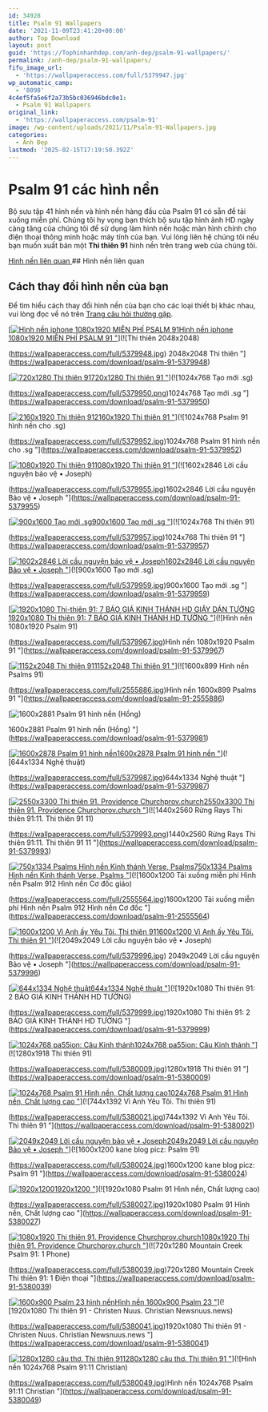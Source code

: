 ```yaml
---
id: 34928
title: Psalm 91 Wallpapers
date: '2021-11-09T23:41:20+00:00'
author: Top Download
layout: post
guid: 'https://Tophinhanhdep.com/anh-dep/psalm-91-wallpapers/'
permalink: /anh-dep/psalm-91-wallpapers/
fifu_image_url:
  - 'https://wallpaperaccess.com/full/5379947.jpg'
wp_automatic_camp:
  - '8098'
4c4ef5fa5e6f2a73b5bc036946bdc0e1:
  - Psalm 91 Wallpapers
original_link:
  - 'https://wallpaperaccess.com/psalm-91'
image: /wp-content/uploads/2021/11/Psalm-91-Wallpapers.jpg
categories:
  - Ảnh Đẹp
lastmod: '2025-02-15T17:19:50.392Z'
---
```

# Psalm 91 các hình nền

Bộ sưu tập 41 hình nền và hình nền hàng đầu của Psalm 91 có sẵn để tải xuống miễn phí. Chúng tôi hy vọng bạn thích bộ sưu tập hình ảnh HD ngày càng tăng của chúng tôi để sử dụng làm hình nền hoặc màn hình chính cho điện thoại thông minh hoặc máy tính của bạn. Vui lòng liên hệ chúng tôi nếu bạn muốn xuất bản một **Thi thiên 91** hình nền trên trang web của chúng tôi.

[Hình nền liên quan ](#related) ## Hình nền liên quan

## Cách thay đổi hình nền của bạn

Để tìm hiểu cách thay đổi hình nền của bạn cho các loại thiết bị khác nhau, vui lòng đọc về nó trên [Trang câu hỏi thường gặp](https://tophinhanhdep.com/faq/).

  
[[![Hình nền iphone 1080x1920 MIỄN PHÍ PSALM 91](https://wallpaperaccess.com/full/5379947.jpg)Hình nền iphone 1080x1920 MIỄN PHÍ PSALM 91 "](https://wallpaperaccess.com/download/psalm-91-5379947)](![Thi thiên 2048x2048)

(https://wallpaperaccess.com/full/5379948.jpg) 2048x2048 Thi thiên "](https://wallpaperaccess.com/download/psalm-91-5379948)

[[![720x1280 Thi thiên 91](https://wallpaperaccess.com/full/5379949.jpg)720x1280 Thi thiên 91 "](https://wallpaperaccess.com/download/psalm-91-5379949)](![1024x768 Tạo mới .sg)

(https://wallpaperaccess.com/full/5379950.png)1024x768 Tạo mới .sg "](https://wallpaperaccess.com/download/psalm-91-5379950)

[[![2160x1920 Thi thiên 91](https://wallpaperaccess.com/full/2555712.jpg)2160x1920 Thi thiên 91 "](https://wallpaperaccess.com/download/psalm-91-2555712)](![1024x768 Psalm 91 hình nền cho .sg)

(https://wallpaperaccess.com/full/5379952.jpg)1024x768 Psalm 91 hình nền cho .sg "](https://wallpaperaccess.com/download/psalm-91-5379952)

[[![1080x1920 Thi thiên 91](https://wallpaperaccess.com/full/5379954.png)1080x1920 Thi thiên 91 "](https://wallpaperaccess.com/download/psalm-91-5379954)](![1602x2846 Lời cầu nguyện bảo vệ • Joseph)

(https://wallpaperaccess.com/full/5379955.jpg)1602x2846 Lời cầu nguyện Bảo vệ • Joseph "](https://wallpaperaccess.com/download/psalm-91-5379955)

[[![900x1600 Tạo mới .sg](https://wallpaperaccess.com/full/5379956.jpg)900x1600 Tạo mới .sg "](https://wallpaperaccess.com/download/psalm-91-5379956)](![1024x768 Thi thiên 91)

(https://wallpaperaccess.com/full/5379957.jpg)1024x768 Thi thiên 91 "](https://wallpaperaccess.com/download/psalm-91-5379957)

[[![1602x2846 Lời cầu nguyện bảo vệ • Joseph](https://wallpaperaccess.com/full/5379958.jpg)1602x2846 Lời cầu nguyện Bảo vệ • Joseph "](https://wallpaperaccess.com/download/psalm-91-5379958)](![900x1600 Tạo mới .sg)

(https://wallpaperaccess.com/full/5379959.jpg)900x1600 Tạo mới .sg "](https://wallpaperaccess.com/download/psalm-91-5379959)

[[![1920x1080 Thi-thiên 91: 7 BÁO GIÁ KINH THÁNH HD GIẤY DÁN TƯỜNG](https://wallpaperaccess.com/full/5379964.jpg)1920x1080 Thi thiên 91: 7 BÁO GIÁ KINH THÁNH HD TƯỜNG "](https://wallpaperaccess.com/download/psalm-91-5379964)](![Hình nền 1080x1920 Psalm 91)

(https://wallpaperaccess.com/full/5379967.jpg)Hình nền 1080x1920 Psalm 91 "](https://wallpaperaccess.com/download/psalm-91-5379967)

[[![1152x2048 Thi thiên 91](https://wallpaperaccess.com/full/5379974.jpg)1152x2048 Thi thiên 91 "](https://wallpaperaccess.com/download/psalm-91-5379974)](![1600x899 Hình nền Psalms 91)

(https://wallpaperaccess.com/full/2555886.jpg)Hình nền 1600x899 Psalms 91 "](https://wallpaperaccess.com/download/psalm-91-2555886)

[![1600x2881 Psalm 91 hình nền (Hồng)](https://wallpaperaccess.com/full/5379981.jpg)

1600x2881 Psalm 91 hình nền (Hồng) "](https://wallpaperaccess.com/download/psalm-91-5379981)

[[![1600x2878 Psalm 91 hình nền](https://wallpaperaccess.com/full/5379984.jpg)1600x2878 Psalm 91 hình nền "](https://wallpaperaccess.com/download/psalm-91-5379984)](![644x1334 Nghệ thuật)

(https://wallpaperaccess.com/full/5379987.jpg)644x1334 Nghệ thuật "](https://wallpaperaccess.com/download/psalm-91-5379987)

[[![2550x3300 Thi thiên 91. Providence Churchprov.church](https://wallpaperaccess.com/full/5379990.jpg)2550x3300 Thi thiên 91. Providence Churchprov.church "](https://wallpaperaccess.com/download/psalm-91-5379990)](![1440x2560 Rừng Rays Thi thiên 91:11.  Thi thiên 91 11)

(https://wallpaperaccess.com/full/5379993.png)1440x2560 Rừng Rays Thi thiên 91:11. Thi thiên 91 11 "](https://wallpaperaccess.com/download/psalm-91-5379993)

[[![750x1334 Psalms Hình nền Kinh thánh Verse, Psalms](https://wallpaperaccess.com/full/5379994.jpg)750x1334 Psalms Hình nền Kinh thánh Verse, Psalms "](https://wallpaperaccess.com/download/psalm-91-5379994)](![1600x1200 Tải xuống miễn phí Hình nền Psalm 912 Hình nền Cơ đốc giáo)

(https://wallpaperaccess.com/full/2555564.jpg)1600x1200 Tải xuống miễn phí Hình nền Psalm 912 Hình nền Cơ đốc "](https://wallpaperaccess.com/download/psalm-91-2555564)

[[![1600x1200 Vì Anh ấy Yêu Tôi.  Thi thiên 91](https://wallpaperaccess.com/full/5379995.jpg)1600x1200 Vì Anh ấy Yêu Tôi. Thi thiên 91 "](https://wallpaperaccess.com/download/psalm-91-5379995)](![2049x2049 Lời cầu nguyện bảo vệ • Joseph)

(https://wallpaperaccess.com/full/5379996.jpg) 2049x2049 Lời cầu nguyện Bảo vệ • Joseph "](https://wallpaperaccess.com/download/psalm-91-5379996)

[[![644x1334 Nghệ thuật](https://wallpaperaccess.com/full/5379997.jpg)644x1334 Nghệ thuật "](https://wallpaperaccess.com/download/psalm-91-5379997)](![1920x1080 Thi thiên 91: 2 BÁO GIÁ KINH THÁNH HD TƯỜNG)

(https://wallpaperaccess.com/full/5379999.jpg)1920x1080 Thi thiên 91: 2 BÁO GIÁ KINH THÁNH HD TƯỜNG "](https://wallpaperaccess.com/download/psalm-91-5379999)

[[![1024x768 pa55ion: Câu Kinh thánh](https://wallpaperaccess.com/full/5380008.jpg)1024x768 pa55ion: Câu Kinh thánh "](https://wallpaperaccess.com/download/psalm-91-5380008)](![1280x1918 Thi thiên 91)

(https://wallpaperaccess.com/full/5380009.jpg)1280x1918 Thi thiên 91 "](https://wallpaperaccess.com/download/psalm-91-5380009)

[[![1024x768 Psalm 91 Hình nền, Chất lượng cao](https://wallpaperaccess.com/full/5380010.jpg)1024x768 Psalm 91 Hình nền, Chất lượng cao "](https://wallpaperaccess.com/download/psalm-91-5380010)](![744x1392 Vì Anh Yêu Tôi.  Thi thiên 91)

(https://wallpaperaccess.com/full/5380021.jpg)744x1392 Vì Anh Yêu Tôi. Thi thiên 91 "](https://wallpaperaccess.com/download/psalm-91-5380021)

[[![2049x2049 Lời cầu nguyện bảo vệ • Joseph](https://wallpaperaccess.com/full/5380022.jpg)2049x2049 Lời cầu nguyện Bảo vệ • Joseph "](https://wallpaperaccess.com/download/psalm-91-5380022)](![1600x1200 kane blog picz: Psalm 91)

(https://wallpaperaccess.com/full/5380024.jpg)1600x1200 kane blog picz: Psalm 91 "](https://wallpaperaccess.com/download/psalm-91-5380024)

[[![1920x1200 ](https://wallpaperaccess.com/full/5380026.jpg)1920x1200 "](https://wallpaperaccess.com/download/psalm-91-5380026)](![1920x1080 Psalm 91 Hình nền, Chất lượng cao)

(https://wallpaperaccess.com/full/5380027.jpg)1920x1080 Psalm 91 Hình nền, Chất lượng cao "](https://wallpaperaccess.com/download/psalm-91-5380027)

[[![1080x1920 Thi thiên 91. Providence Churchprov.church](https://wallpaperaccess.com/full/5380029.jpg)1080x1920 Thi thiên 91. Providence Churchprov.church "](https://wallpaperaccess.com/download/psalm-91-5380029)](![720x1280 Mountain Creek Psalm 91: 1 Phone)

(https://wallpaperaccess.com/full/5380039.jpg)720x1280 Mountain Creek Thi thiên 91: 1 Điện thoại "](https://wallpaperaccess.com/download/psalm-91-5380039)

[[![1600x900 Psalm 23 hình nền](https://wallpaperaccess.com/full/5380040.jpg)Hình nền 1600x900 Psalm 23 "](https://wallpaperaccess.com/download/psalm-91-5380040)](![1920x1080 Thi thiên 91 - Christen Nuus.  Christian Newsnuus.news)

(https://wallpaperaccess.com/full/5380041.jpg)1920x1080 Thi thiên 91 - Christen Nuus. Christian Newsnuus.news "](https://wallpaperaccess.com/download/psalm-91-5380041)

[[![1280x1280 câu thơ.  Thi thiên 91](https://wallpaperaccess.com/full/5380043.jpg)1280x1280 câu thơ. Thi thiên 91 "](https://wallpaperaccess.com/download/psalm-91-5380043)](![Hình nền 1024x768 Psalm 91:11 Christian)

(https://wallpaperaccess.com/full/5380049.jpg)Hình nền 1024x768 Psalm 91:11 Christian "](https://wallpaperaccess.com/download/psalm-91-5380049)
